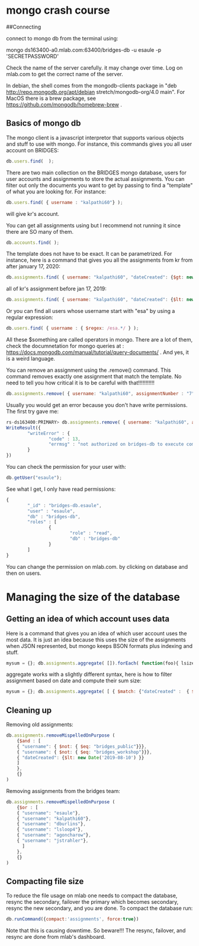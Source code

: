 
# mongo crash course

##Connecting

connect to mongo db from the terminal using:

mongo ds163400-a0.mlab.com:63400/bridges-db -u esaule -p 'SECRETPASSWORD'

Check the name of the server carefully. it may change over time. Log on mlab.com to get the correct name of the server.

In debian, the shell comes from the mongodb-clients package in "deb http://repo.mongodb.org/apt/debian stretch/mongodb-org/4.0 main". For MacOS there is a brew package, see https://github.com/mongodb/homebrew-brew .

## Basics of mongo db

The mongo client is a javascript interpretor that supports various objects and stuff to use with mongo. For instance, this commands gives you all user account on BRIDGES:

```javascript
db.users.find(  );
```

There are two main collection on the BRIDGES mongo database, users for user accounts and assignments to store the actual assignments. You can filter out only the documents you want to get by passing to find a "template" of what you are looking for. For instance:

```javascript
db.users.find( { username : "kalpathi60"} );
```

will give kr's account.

You can get all assignments using but I recommend not running it since there are SO many of them.

```javascript
db.accounts.find( );
```

The template does not have to be exact. It can be parametrized. For instance, here is a command that gives you all the assignments from kr from after january 17, 2020:

```javascript
db.assignments.find( { username: "kalpathi60", "dateCreated": {$gt: new Date('2020-01-17') } }  );
```

all of kr's assignment before jan 17, 2019:

```javascript
db.assignments.find( { username: "kalpathi60", "dateCreated": {$lt: new Date('2019-01-17') } }  );
```

Or you can find all users whose username start with "esa" by using a regular expression:

```javascript
db.users.find( { username : { $regex: /esa.*/ } );
```

All these $something are called operators in mongo. There are a lot of them, check the documnetation for mongo queries at : https://docs.mongodb.com/manual/tutorial/query-documents/ . And yes, it is a weird language.

You can remove an assignment using the .remove() command. This command removes exactly one assignment that match the template. No need to tell you how critical it is to be careful with that!!!!!!!!!!!

```javascript
db.assignments.remove( { username: "kalpathi60", assignmentNumber : "7" } , {justOne: true} );
```

Usually you would get an error because you don't have write permissions. The first try gave me:

```javascript
rs-ds163400:PRIMARY> db.assignments.remove( { username: "kalpathi60", assignmentNumber : "7" } , {justOne: true} );
WriteResult({
        "writeError" : {
                "code" : 13,
                "errmsg" : "not authorized on bridges-db to execute command { delete: \"assignments\", deletes: [ { q: { username: \"kalpathi60\", assignmentNumber: \"7\" }, limit: 1.0 } ], ordered: true, $db: \"bridges-db\" }"
        }
})
```

You can check the permission for your user with:

```javascript
db.getUser("esaule");
```

See what I get, I only have read permissions:

```javascript
{
        "_id" : "bridges-db.esaule",
        "user" : "esaule",
        "db" : "bridges-db",
        "roles" : [
                {
                        "role" : "read",
                        "db" : "bridges-db"
                }
        ]
}
```

You can change the permission on mlab.com. by clicking on database and then on users.

# Managing the size of the database

## Getting an idea of which account uses data

Here is a command that gives you an idea of which user account uses the most data. It is just an idea because this uses the size of the assignments when JSON represented, but mongo keeps BSON formats plus indexing and stuff.

```javascript
mysum = {}; db.assignments.aggregate( []).forEach( function(foo){ lsize = JSON.stringify(foo).length; if (foo.email in mysum  ) {mysum[foo.email] += lsize} else { mysum[foo.email]=lsize;; } }  ); mysum;
```

aggregate works with a slightly different syntax, here is how to filter assignment based on date and compute their sum size:

```javascript
mysum = {}; db.assignments.aggregate( [ { $match: {"dateCreated" :  { $gt : new Date('2020-01-15')}  }} ]).forEach( function(foo){ lsize = JSON.stringify(foo).length; if (foo.email in mysum  ) {mysum[foo.email] += lsize} else { mysum[foo.email]=lsize;; } }  ); mysum;
```

## Cleaning up

Removing old assignments:

```javascript
db.assignments.removeMispelledOnPurpose (
    {$and : [
	{ "username": { $not: { $eq: "bridges_public"}}},
	{ "username": { $not: { $eq: "bridges_workshop"}}},
	{ "dateCreated": {$lt: new Date('2019-08-10') }}
    ]
    },
    {}
)
```

Removing assignments from the bridges team:

```javascript
db.assignments.removeMispelledOnPurpose (
    {$or : [
	{ "username": "esaule"},
	{ "username": "kalpathi60"},
	{ "username": "dburlins"},
	{ "username": "lsloop4"},
	{ "username": "agoncharow"},
	{ "username": "jstrahler"},
      ]
    },
    {}
)
```

## Compacting file size

To reduce the file usage on mlab one needs to compact the database, resync the secondary, failover the primary which becomes secondary, resync the new secondary, and you are done. To compact the database run:

```javascript
db.runCommand({compact:'assignments', force:true})
```

Note that this is causing downtime. So beware!!! The resync, failover, and resync are done from mlab's dashboard.


